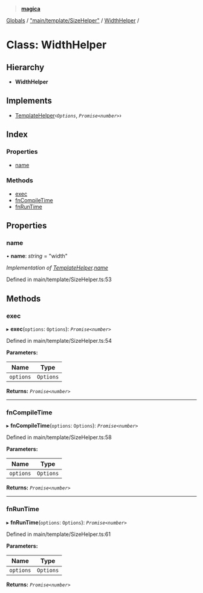 > **[magica](../README.md)**

[Globals](../README.md) / ["main/template/SizeHelper"](../modules/_main_template_sizehelper_.md) / [WidthHelper](_main_template_sizehelper_.widthhelper.md) /

# Class: WidthHelper

## Hierarchy

* **WidthHelper**

## Implements

* [TemplateHelper](../interfaces/_main_template_template_.templatehelper.md)‹*`Options`*, *`Promise<number>`*›

## Index

### Properties

* [name](_main_template_sizehelper_.widthhelper.md#name)

### Methods

* [exec](_main_template_sizehelper_.widthhelper.md#exec)
* [fnCompileTime](_main_template_sizehelper_.widthhelper.md#fncompiletime)
* [fnRunTime](_main_template_sizehelper_.widthhelper.md#fnruntime)

## Properties

###  name

• **name**: *string* = "width"

*Implementation of [TemplateHelper](../interfaces/_main_template_template_.templatehelper.md).[name](../interfaces/_main_template_template_.templatehelper.md#name)*

Defined in main/template/SizeHelper.ts:53

## Methods

###  exec

▸ **exec**(`options`: `Options`): *`Promise<number>`*

Defined in main/template/SizeHelper.ts:54

**Parameters:**

Name | Type |
------ | ------ |
`options` | `Options` |

**Returns:** *`Promise<number>`*

___

###  fnCompileTime

▸ **fnCompileTime**(`options`: `Options`): *`Promise<number>`*

Defined in main/template/SizeHelper.ts:58

**Parameters:**

Name | Type |
------ | ------ |
`options` | `Options` |

**Returns:** *`Promise<number>`*

___

###  fnRunTime

▸ **fnRunTime**(`options`: `Options`): *`Promise<number>`*

Defined in main/template/SizeHelper.ts:61

**Parameters:**

Name | Type |
------ | ------ |
`options` | `Options` |

**Returns:** *`Promise<number>`*